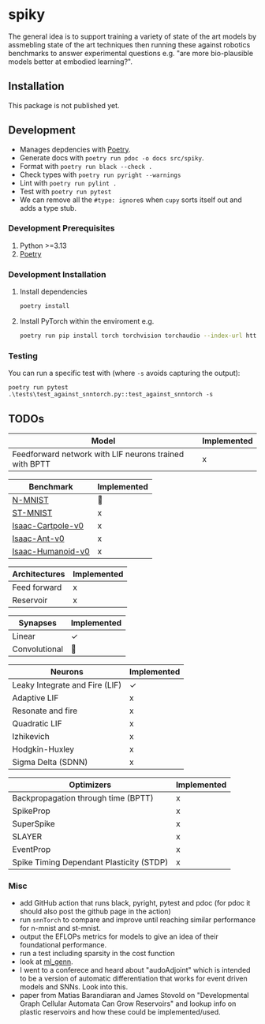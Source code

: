 # spiky

The general idea is to support training a variety of state of the art models by assmebling state of the art techniques then running these against robotics benchmarks to answer experimental questions e.g. "are more bio-plausible models better at embodied learning?".

## Installation

This package is not published yet.

## Development

- Manages depdencies with [Poetry](https://python-poetry.org/).
- Generate docs with `poetry run pdoc -o docs src/spiky`.
- Format with `poetry run black --check .`
- Check types with `poetry run pyright --warnings`
- Lint with `poetry run pylint .`
- Test with `poetry run pytest`
- We can remove all the `#type: ignore`s when `cupy` sorts itself out and adds a type stub.

### Development Prerequisites

1. Python >=3.13
2. [Poetry](https://python-poetry.org/)

### Development Installation

1. Install dependencies

   ```bash
   poetry install
   ```

2. Install PyTorch within the enviroment e.g.

   ```bash
   poetry run pip install torch torchvision torchaudio --index-url https://download.pytorch.org/whl/cu118
   ```

### Testing

You can run a specific test with (where `-s` avoids capturing the output):

```
poetry run pytest .\tests\test_against_snntorch.py::test_against_snntorch -s
```

## TODOs

Model|Implemented
---|---
Feedforward network with LIF neurons trained with BPTT|x

Benchmark|Implemented
---|---
[N-MNIST](https://www.garrickorchard.com/datasets/n-mnist)|🚧
[ST-MNIST](https://hh-see.com/projects/2_project/)|x
[Isaac-Cartpole-v0](https://isaac-sim.github.io/IsaacLab/main/source/overview/environments.html)|x
[Isaac-Ant-v0](https://isaac-sim.github.io/IsaacLab/main/source/overview/environments.html)|x
[Isaac-Humanoid-v0](https://isaac-sim.github.io/IsaacLab/main/source/overview/environments.html)|x

Architectures|Implemented
---|---
Feed forward|x
Reservoir|x

Synapses|Implemented
---|---
Linear|✓
Convolutional|🚧

Neurons|Implemented
---|---
Leaky Integrate and Fire (LIF)|✓
Adaptive LIF|x
Resonate and fire|x
Quadratic LIF|x
Izhikevich|x
Hodgkin-Huxley|x
Sigma Delta (SDNN)|x

Optimizers|Implemented
---|---
Backpropagation through time (BPTT)|x
SpikeProp|x
SuperSpike|x
SLAYER|x
EventProp|x
Spike Timing Dependant Plasticity (STDP)|x

### Misc

- add GitHub action that runs black, pyright, pytest and pdoc (for pdoc it should also post the github page in the action)
- run `snnTorch` to compare and improve until reaching similar performance for n-mnist and st-mnist.
- output the EFLOPs metrics for models to give an idea of their foundational performance.
- run a test including sparsity in the cost function
- look at [ml_genn](https://github.com/genn-team/ml_genn).
- I went to a conferece and heard about "audoAdjoint" which is intended to be a version of automatic differentiation that works for event driven models and SNNs. Look into this.
- paper from Matias Barandiaran and James Stovold on "Developmental Graph Cellular Automata Can Grow Reservoirs" and lookup info on plastic reservoirs and how these could be implemented/used.